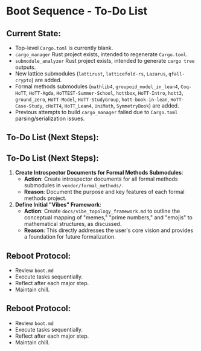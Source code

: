 # Boot Sequence - To-Do List

## Current State:
*   Top-level `Cargo.toml` is currently blank.
*   `cargo_manager` Rust project exists, intended to regenerate `Cargo.toml`.
*   `submodule_analyzer` Rust project exists, intended to generate `cargo tree` outputs.
*   New lattice submodules (`lattirust`, `latticefold-rs`, `Lazarus`, `qfall-crypto`) are added.
*   Formal methods submodules (`mathlib4`, `groupoid_model_in_lean4`, `Coq-HoTT`, `HoTT-Agda`, `HoTTEST-Summer-School`, `hottbox`, `HoTT-Intro`, `hott3`, `ground_zero`, `HoTT-Model`, `HoTT-StudyGroup`, `hott-book-in-lean`, `HoTT-Case-Study`, `cHoTT4`, `HoTT_Lean4`, `UniMath`, `SymmetryBook`) are added.
*   Previous attempts to build `cargo_manager` failed due to `Cargo.toml` parsing/serialization issues.

## To-Do List (Next Steps):

## To-Do List (Next Steps):

1.  **Create Introspector Documents for Formal Methods Submodules**:
    *   **Action**: Create introspector documents for all formal methods submodules in `vendor/formal_methods/`.
    *   **Reason**: Document the purpose and key features of each formal methods project.
2.  **Define Initial "Vibes" Framework**:
    *   **Action**: Create `docs/vibe_topology_framework.md` to outline the conceptual mapping of "memes," "prime numbers," and "emojis" to mathematical structures, as discussed.
    *   **Reason**: This directly addresses the user's core vision and provides a foundation for future formalization.

## Reboot Protocol:
*   Review `boot.md`
*   Execute tasks sequentially.
*   Reflect after each major step.
*   Maintain chill.

## Reboot Protocol:
*   Review `boot.md`
*   Execute tasks sequentially.
*   Reflect after each major step.
*   Maintain chill.
